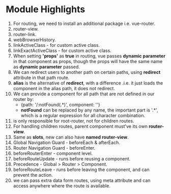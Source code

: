 # Module Highlights
1. For routing, we need to install an additional package i.e. vue-router.
2. router-view.
3. router-link.
4. webBrowserHistory.
5. linkActiveClass - for custom active class.
6. linkExactActiveClass - for custom active class.
7. When setting **'props'** as **true** in routing, vue passes **dynamic parameter** in that component as props, though the props will have the same name as **dynamic parameter** passed.
8. We can redirect users to another path on certain paths, using **redirect** attribute in that path route.
9. **alias** is the alternative of **redirect**, with a difference .i.e. it just loads the component in the alias path, it does not redirect.
10. We can provide a component for all path that are not defined in our router by:
    * {path: '/:notFound(.*)', component: ''}
    * **notFound** can be replaced by any name, the important part is '.*', which is a regular expression for all character combination.
11. **<router-view></router-view>** is only responsible for root-router, not for children routes.
12. For handling children routes, parent component must've its own **router-view**.
13. Same as **slots**, new can also have **named router-view**.
14. Global Navigation Guard - beforeEach & afterEach.
15. Router Navigation Guard - beforeEnter.
16. beforeRouterEnter - component level.
17. beforeRouteUpdate - runs before reusing a component.
18. Precedence - Global > Router > Component.
19. beforeRouteLeave - runs before leaving the component, and can prevent the action.
20. we can pass extra data form routes, using meta attribute and can access anywhere where the route is available.